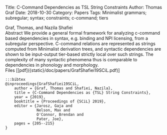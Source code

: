 Title: C-Command Dependencies as TSL String Constraints
Author: Thomas Graf
Date: 2018-10-30
Category: Papers
Tags: Minimalist grammars; subregular; syntax; constraints; c-command; tiers

<div markdown class="authors">
Graf, Thomas, and Nazila Shafiei
</div>

<div markdown class="abstract">
<span id="abstract-title">Abstract</span>
We provide a general formal framework for analyzing c-command based dependencies in syntax, e.g. binding and NPI licensing, from a subregular perspective.
C-command relations are represented as strings computed from Minimalist derivation trees, and syntactic dependencies are shown to be input-output tier-based strictly local over such strings.
The complexity of many syntactic phenomena thus is comparable to dependencies in phonology and morphology.
</div>

<div markdown class="files">
<span id="files-title">Files</span>
[[pdf]({static}/doc/papers/GrafShafiei19SCiL.pdf)]
</div>

~~~
:::bibtex
@inproceedings{GrafShafiei19SCiL,
    author = {Graf, Thomas and Shafiei, Nazila},
    title = {C-Command Dependencies as {TSL} String Constraints},
    year = {2019},
    booktitle = {Proceedings of {SCiL} 2019},
    editor = {Jarosz, Gaja and
              Nelson, Max and
              O'Connor, Brendan and
              Pater, Joe},
    pages = {205--215}
}
~~~

